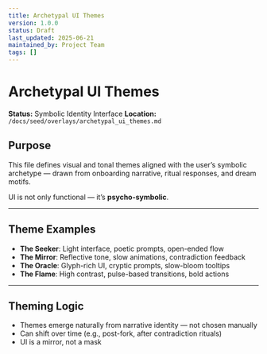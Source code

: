 ```yaml
---
title: Archetypal UI Themes
version: 1.0.0
status: Draft
last_updated: 2025-06-21
maintained_by: Project Team
tags: []
---
```


# Archetypal UI Themes

**Status:** Symbolic Identity Interface
**Location:** `/docs/seed/overlays/archetypal_ui_themes.md`

## Purpose

This file defines visual and tonal themes aligned with the user’s symbolic archetype — drawn from onboarding narrative, ritual responses, and dream motifs.

UI is not only functional — it’s **psycho-symbolic**.

---

## Theme Examples

- **The Seeker**: Light interface, poetic prompts, open-ended flow
- **The Mirror**: Reflective tone, slow animations, contradiction feedback
- **The Oracle**: Glyph-rich UI, cryptic prompts, slow-bloom tooltips
- **The Flame**: High contrast, pulse-based transitions, bold actions

---

## Theming Logic

- Themes emerge naturally from narrative identity — not chosen manually
- Can shift over time (e.g., post-fork, after contradiction rituals)
- UI is a mirror, not a mask
